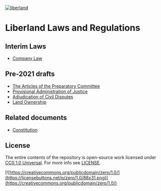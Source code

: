 [![liberland](http://liberland.org/addons/image/Liberland_znak_small.png)](https://github.com/liberland/liberland)

# Liberland Laws and Regulations

## Interim Laws
* [Company Law](https://github.com/liberland/laws/blob/Laws-Current/Company%20Act/Company%20Act.md)

## Pre-2021 drafts
* [The Articles of the Preparatory Committee](drafts/The_Articles_of_the_Preparatory_Committee.md)
* [Provisional Administration of Justice](drafts/The_Articles_of_the_Preparatory_Committee.md)
* [Adjudication of Civil Disputes](drafts/Adjudication_of_Civil_Disputes.md)
* [Land Ownership](https://github.com/liberland/laws/blob/Laws-Current/drafts/Land_Ownership.md)

## Related documents

* [Constitution](https://github.com/liberland/constitution/blob/master/Constitution.md)

## License

The entire contents of the repository is open-source work licensed under [CC0 1.0 Universal](https://creativecommons.org/publicdomain/zero/1.0/). For more info see [LICENSE](LICENSE).

[![https://creativecommons.org/publicdomain/zero/1.0/](https://licensebuttons.net/p/zero/1.0/88x31.png)](https://creativecommons.org/publicdomain/zero/1.0/)
